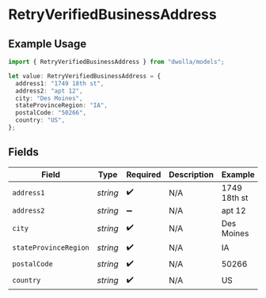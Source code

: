 # RetryVerifiedBusinessAddress

## Example Usage

```typescript
import { RetryVerifiedBusinessAddress } from "dwolla/models";

let value: RetryVerifiedBusinessAddress = {
  address1: "1749 18th st",
  address2: "apt 12",
  city: "Des Moines",
  stateProvinceRegion: "IA",
  postalCode: "50266",
  country: "US",
};
```

## Fields

| Field                 | Type                  | Required              | Description           | Example               |
| --------------------- | --------------------- | --------------------- | --------------------- | --------------------- |
| `address1`            | *string*              | :heavy_check_mark:    | N/A                   | 1749 18th st          |
| `address2`            | *string*              | :heavy_minus_sign:    | N/A                   | apt 12                |
| `city`                | *string*              | :heavy_check_mark:    | N/A                   | Des Moines            |
| `stateProvinceRegion` | *string*              | :heavy_check_mark:    | N/A                   | IA                    |
| `postalCode`          | *string*              | :heavy_check_mark:    | N/A                   | 50266                 |
| `country`             | *string*              | :heavy_check_mark:    | N/A                   | US                    |